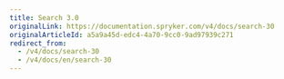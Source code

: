 ```yaml
---
title: Search 3.0
originalLink: https://documentation.spryker.com/v4/docs/search-30
originalArticleId: a5a9a45d-edc4-4a70-9cc0-9ad97939c271
redirect_from:
  - /v4/docs/search-30
  - /v4/docs/en/search-30
---
```




